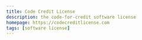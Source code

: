 ```yaml
---
title: Code Credit License
description: the code-for-credit software license
homepage: https://codecreditlicense.com
tags: [software license]
---
```

